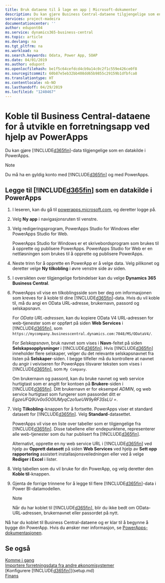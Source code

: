 ```yaml
---
title: Bruk dataene til å lage en app | Microsoft-dokumenter
description: Du kan gjøre Business Central-dataene tilgjengelige som en datakilde og angi en OData-URL-adresse til webtjenestene dine for å utvikle en forretningsapp ved hjelp av PowerApps.
services: project-madeira
documentationcenter: ''
author: edupont04
ms.service: dynamics365-business-central
ms.topic: article
ms.devlang: na
ms.tgt_pltfrm: na
ms.workload: na
ms.search.keywords: Odata, Power App, SOAP
ms.date: 04/01/2019
ms.author: edupont
ms.openlocfilehash: be1f5c64cefdcd4cb9a14c0c2f1c559e426ce0f8
ms.sourcegitcommit: 60b87e5eb32bb408dd65b9855c29159b1dfbfca8
ms.translationtype: HT
ms.contentlocale: nb-NO
ms.lasthandoff: 04/29/2019
ms.locfileid: "1240467"
---
```

# <a name="connecting-to-your-business-central-data-to-build-a-business-app-using-powerapps"></a>Koble til Business Central-dataene for å utvikle en forretningsapp ved hjelp av PowerApps
Du kan gjøre [!INCLUDE[d365fin](includes/d365fin_md.md)]-data tilgjengelige som en datakilde i PowerApps.  

> [!NOTE]  
>   Du må ha en gyldig konto med [!INCLUDE[d365fin](includes/d365fin_md.md)] og med PowerApps.  

## <a name="to-add-included365finincludesd365finmdmd-as-a-data-source-in-powerapps"></a>Legge til [!INCLUDE[d365fin](includes/d365fin_md.md)] som en datakilde i PowerApps
1. I leseren, kan du gå til [powerapps.microsoft.com](https://powerapps.microsoft.com/en-us/), og deretter logge på.
2. Velg **Ny app** i navigasjonsruten til venstre.
3. Velg redigeringsprogram, PowerApps Studio for Windows eller PowerApps Studio for Web.

   PowerApps Studio for Windows er et skrivebordsprogram som brukes til å opprette og publisere PowerApps. PowerApps Studio for Web er en nettløsningen som brukes til å opprette og publisere PowerApps.
4. Neste trinn for å opprette en PowerApp er å velge data. Velg pilikonet og deretter velge **Ny tilkobling** i øvre venstre side av siden.
5. I oversikten over tilgjengelige forbindelser kan du velge **Dynamics 365 Business Central**.
6. PowerApps vil vise en tilkoblingsside som ber deg om informasjonen som kreves for å koble til dine [!INCLUDE[d365fin](includes/d365fin_md.md)]-data. Hvis du vil koble til, må du angi en OData URL-adresse, brukernavn, passord og selskapsnavn.

   For *OData URL-adressen*, kan du kopiere OData V4 URL-adressen for web-tjenester som er oppført på siden **Web Services** i [!INCLUDE[d365fin](includes/d365fin_md.md)], som `https://mycompany.businesscentral.dynamics.com:7048/MS/ODataV4/`.  

   For *Selskapsnavn*, bruk navnet som vises i **Navn**-feltet på siden **Selskapsopplysninger** i [!INCLUDE[d365fin](includes/d365fin_md.md)]. Hvis [!INCLUDE[d365fin](includes/d365fin_md.md)] inneholder flere selskaper, velger du det relevante selskapsnavnet fra listen på **Selskaper**-siden. I begge tilfeller må du kontrollere at navnet du angir i veiviseren for PowerApps tilsvarer teksten som vises i [!INCLUDE[d365fin](includes/d365fin_md.md)], som `My Company`.

   Om brukernavn og passord, kan du bruke navnet og web service hurtigtast som er angitt for kontoen på **Brukere**-siden i [!INCLUDE[d365fin](includes/d365fin_md.md)]. Ditt brukernavn er for eksempel *ADMIN*, og web service hurtigtast som fungerer som passordet ditt er *EgzeUFQ9Uv0o5O0lUMyqCzo1ueUW9yRF3SsLU =*.
7. Velg **Tilkobling**-knappen for å fortsette. PowerApps viser et standard datasett for [!INCLUDE[d365fin](includes/d365fin_md.md)]. Velg **Standard**-datasettet.

   PowerApps vil vise en liste over tabeller som er tilgjengelige fra [!INCLUDE[d365fin](includes/d365fin_md.md)]. Disse tabellene eller endepunktene, representerer alle web-tjenester som du har publisert fra [!INCLUDE[d365fin](includes/d365fin_md.md)].

   Alternativt, opprette en ny web service URL i [!INCLUDE[d365fin](includes/d365fin_md.md)] ved hjelp av **Opprett datasett** på siden **Web Services** ved hjelp av **Sett opp rapportering** assistert installasjonsveiledningen eller ved å velge **Rediger i Excel** i lister.
8. Velg tabellen som du vil bruke for din PowerApp, og velg deretter den **Koble til**-knappen.
9. Gjenta de forrige trinnene for å legge til flere [!INCLUDE[d365fin](includes/d365fin_md.md)]-data i Power BI-datamodellen.

   > [!NOTE]  
   >    Når du har koblet til [!INCLUDE[d365fin](includes/d365fin_md.md)], blir du ikke bedt om OData-URL-adressen, brukernavnet eller passordet på nytt.

Nå har du koblet til Business Central-dataene og er klar til å begynne å bygge din PowerApp. Hvis du ønsker mer informasjon, se [PowerApps-dokumentasjonen](https://powerapps.microsoft.com/tutorials/getting-started/).

## <a name="see-also"></a>Se også
[Komme i gang](product-get-started.md)  
[Importere forretningsdata fra andre økonomisystemer](across-import-data-configuration-packages.md)  
[Konfigurere [!INCLUDE[d365fin](includes/d365fin_md.md)]](setup.md)  
[Finans](finance.md)  
